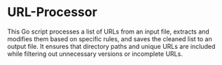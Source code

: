# URL-Processor
This Go script processes a list of URLs from an input file, extracts and modifies them based on specific rules, and saves the cleaned list to an output file. It ensures that directory paths and unique URLs are included while filtering out unnecessary versions or incomplete URLs.
